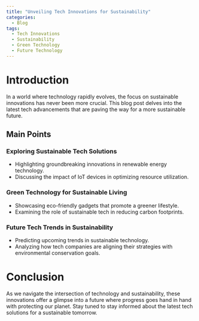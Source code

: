 ```yaml
---
title: "Unveiling Tech Innovations for Sustainability"
categories:
  - Blog
tags:
  - Tech Innovations
  - Sustainability
  - Green Technology
  - Future Technology
---
```


# Introduction
In a world where technology rapidly evolves, the focus on sustainable innovations has never been more crucial. This blog post delves into the latest tech advancements that are paving the way for a more sustainable future.

## Main Points
### Exploring Sustainable Tech Solutions
- Highlighting groundbreaking innovations in renewable energy technology.
- Discussing the impact of IoT devices in optimizing resource utilization.

### Green Technology for Sustainable Living
- Showcasing eco-friendly gadgets that promote a greener lifestyle.
- Examining the role of sustainable tech in reducing carbon footprints.

### Future Tech Trends in Sustainability
- Predicting upcoming trends in sustainable technology.
- Analyzing how tech companies are aligning their strategies with environmental conservation goals.

# Conclusion
As we navigate the intersection of technology and sustainability, these innovations offer a glimpse into a future where progress goes hand in hand with protecting our planet. Stay tuned to stay informed about the latest tech solutions for a sustainable tomorrow.